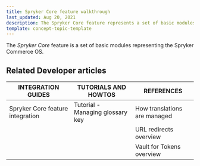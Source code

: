 ```yaml
---
title: Spryker Core feature walkthrough
last_updated: Aug 20, 2021
description: The Spryker Core feature represents a set of basic modules representing the Spryker Commerce OS.
template: concept-topic-template
---
```


The _Spryker Core_ feature is a set of basic modules representing the Spryker Commerce OS.

<!--
To learn more about the feature and to find out how end users use it, see [Spryker Core](https://documentation.spryker.com/docs/spryker-core) for business users.
-->


## Related Developer articles

|INTEGRATION GUIDES | TUTORIALS AND HOWTOS | REFERENCES|
|---------|---------|---------|
| Spryker Сore feature integration  | Tutorial - Managing glossary key  | How translations are managed |
|   |   | URL redirects overview  |
|   |   | Vault for Tokens overview  |
